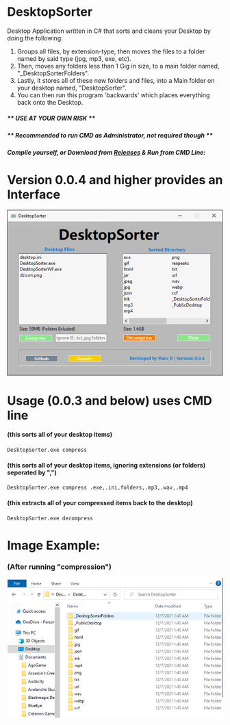 # DesktopSorter
Desktop Application written in C# that sorts and cleans your Desktop by doing the following:  

1. Groups all files, by extension-type, then moves the files to a folder named by said type (jpg, mp3, exe, etc).
2. Then, moves any folders less than 1 Gig in size, to a main folder named, "\_DesktopSorterFolders".  
3. Lastly, it stores all of these new folders and files, into a Main folder on your desktop named, "DesktopSorter".  
4. You can then run this program 'backwards' which places everything back onto the Desktop.    
##### ** USE AT YOUR OWN RISK **
##### ** Recommended to run CMD as Administrator, not required though **
##### Compile yourself, or Download from [Releases](https://github.com/mwd1993/DesktopSorter/releases) & Run from CMD Line:  

# Version 0.0.4 and higher provides an Interface

![](DesktopSorterInterface.png)

# Usage (0.0.3 and below) uses CMD line
  
#### (this sorts all of your desktop items)
```
DesktopSorter.exe compress
```  
#### (this sorts all of your desktop items, ignoring extensions (or folders) seperated by ",")
```
DesktopSorter.exe compress .exe,.ini,folders,.mp3,.wav,.mp4
```  
#### (this extracts all of your compressed items back to the desktop)  
```
DesktopSorter.exe decompress
```  

# Image Example:
### (After running "compression")  
 ![](IMG_DesktopSorter.PNG)
